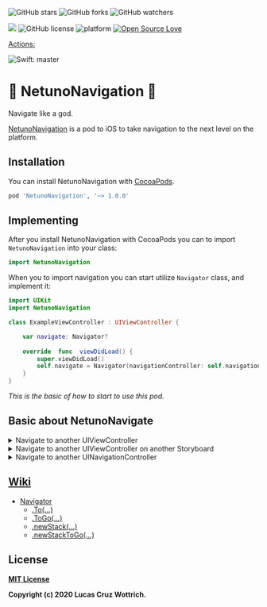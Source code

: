 ![GitHub stars](https://img.shields.io/github/stars/wottrich/NetunoNavigationPod?style=social)
![GitHub forks](https://img.shields.io/github/forks/wottrich/NetunoNavigationPod?style=social)
![GitHub watchers](https://img.shields.io/github/watchers/wottrich/NetunoNavigationPod?style=social)

![](https://img.shields.io/badge/Version-1.0.0-green)
![GitHub license](https://img.shields.io/badge/License-MIT-blue.svg)
![platform](https://img.shields.io/badge/platform-iOS-blue.svg)
[![Open Source Love](https://badges.frapsoft.com/os/v2/open-source.svg?v=103)](https://github.com/wottrich/NetunoNavigationPod)

[Actions:](https://github.com/Wottrich/NetunoNavigationPod/actions)

![Swift: master](https://github.com/Wottrich/NetunoNavigationPod/workflows/Swift/badge.svg?branch=master)

# 🔱 NetunoNavigation 🔱
Navigate like a god.

[NetunoNavigation](https://cocoapods.org/pods/NetunoNavigation) is a pod to iOS to take navigation to the next level on the platform.


## Installation
You can install NetunoNavigation with [CocoaPods](http://cocoapods.org/).

```ruby
pod 'NetunoNavigation', '~> 1.0.0'
```

## Implementing
After you install NetunoNavigation with CocoaPods you can to import `NetunoNavigation` into your class:

```swift
import NetunoNavigation
```

When you to import navigation you can start utilize `Navigator` class, and implement it:

```swift
import UIKit
import NetunoNavigation

class ExampleViewController : UIViewController {

	var navigate: Navigator?
	
	override  func  viewDidLoad() {
		super.viewDidLoad()
		self.navigate = Navigator(navigationController: self.navigationController)
	}	
}
```
_This is the basic of how to start to use this pod._

## Basic about NetunoNavigate

<details><summary>Navigate to another UIViewController</summary> 

**> to**
| Params | Example |
| -- | -- |
| _ currenctViewController | UIViewController |
| viewControllerToGo | T.Type  |
| prepare | ((T?) -> Void)? = nil |

Return: [Go]()

**> toGo**

if you don't need to use prepare you can use .toGo:
| Params | Example |
| -- | -- |
| _ currenctViewController | UIViewController |
| viewControllerToGo | T.Type  |
| segue | Segue = .push(animated: Go.defaultAnimated) |

Return: Bool

```swift
//Transparent
toGo<T: UIViewController>(
  _ currentViewController: String
  viewControllerToGo _: T.Type
  segue: Segue = .push(animated: Go.defaultAnimated)
)

to<T: UIViewController>(
  _ currentViewController: UIViewController
  viewControllerToGo _: T.Type
  prepare: ((T?) -> Void)? = nil
) -> Go

.go(
  segue: Segue = .push(animated: Go.defaultAnimated)
) -> Bool
 
//Example without prepare you can use `toGo`
navigator.toGo(self, viewControllerToGo: AnotherViewController.self)

//Example with prepare
navigator.to(self, viewControllerToGo: AnotherViewController.self) { nextViewController: AnotherViewController? in
	nextViewController.title = "New Title"
}.go()
```
</details>

<details><summary>Navigate to another UIViewController on another Storyboard</summary> 

**> to**
| Params | Example |
| -- | -- |
| _ storyboardToGo | String |
| viewControllerToGo | T.Type  |
| prepare | ((T?) -> Void)? = nil |

Return: [Go]()

**> toGo**

if you don't need to use prepare you can use .toGo:
| Params | Example |
| -- | -- |
| _ storyboardToGo | String |
| viewControllerToGo | T.Type  |
| segue | Segue = .push(animated: Go.defaultAnimated) |

Return: Bool

```swift
//Transparent
toGo<T: UIViewController>(
  _ storyboardToGo: String
  viewControllerToGo _: T.Type
  segue: Segue = .push(animated: Go.defaultAnimated)
)

to<T: UIViewController>(
  _ storyboardToGo: String
  viewControllerToGo _: T.Type
  prepare: ((T?) -> Void)? = nil
) -> Go

.go(
  segue: Segue = .push(animated: Go.defaultAnimated)
) -> Bool
 
//Example without prepare you can use `toGo`
navigator.toGo("AnotherStoryboard", viewControllerToGo: AnotherViewController.self)

//Example with prepare
navigator.to("AnotherStoryboard", viewControllerToGo: AnotherViewController.self) { nextViewController: AnotherViewController? in
	nextViewController.title = "New Title"
}.go()
```

</details>

<details><summary>Navigate to another UINavigationController</summary> 

`.newStack` is used to configure **UINavigationController** and/or **UIStoryboard** that you want to navigate.
To navigate to another screen you need to use `.to` to configure **UIViewController** and/or **prepare** and `.go` to configure how you want to open your screen.
But if you want only **go** you can use `.toGo`.

**If you want to navigate to another Storyboard use `storyboardToGo` param**

**> newStack**
| Params | Example |
| -- | -- |
| navControllerToGo | String |
| _ storyboardToGo | String? = nil  |

Return: [Stack]()?

**.to**
| Params | Example |
| -- | -- |
| viewControllerToGo | T.Type |
| prepare | ((T?) -> Void)? = nil |

Return: [StackGo]()

**.go**
| Params | Example |
| -- | -- |
| _ style | ModalStyleEnum = .none |

Return: Void

<details><summary>**Code .newStack example**</summary>

```swift
//Transparent
.newStack(
  navControllerToGo: String,
  _ storyboardToGo: String? = nil
) -> Stack?

.to<T: UIViewController>(
  viewControllerToGo: T.Type,
  prepare: ((T?) -> Void)? = nil
) -> StackGo

.go(
  _ style: ModalStyleEnum = .none
)

//Example same storyboard
let stack = navigate.newStack("NavigationControllerToGo")
//Example another storyboard
let another = navigate.newStack("NavigationControllerToGo", "AnotherStoryboard")

//Without prepare
stack.to(AnotherViewController.self).go()

//With prepare
stack.to(AnotherViewController.self) { nextViewController in
  nextViewController.title = "new title"
}.go()

```
  
</details>

<details><summary>**Code .newStack with .toGo example**</summary>

```swift
//Transparent
.newStack(
  navControllerToGo: String,
  _ storyboardToGo: String? = nil
) -> Stack?

.toGo<T: UIViewController>(
  _ viewControllerToGo: T.Type? = nil
  style: ModalStyleEnum = .modal(modalTransitionStyle: .crossDissolve, modalPresentationStyle: .fullScreen, animated: true, completion: nil)
) -> Stack

//Example
navigate.newStack("NavigationControllerToGo")
  .toGo(AnotherViewController.self)

```
  
</details>

--

**If you don't need to use prepare you can use `.newStackToGo`:**

**> newStackToGo**

| Params | Example |
| -- | -- |
| _ navControllerToGo | String |
| _ storyboardToGo | String? = nil  |
| viewControllerToGo | T.Type? = nil |
| style | ModalStyleEnum = .none |

Return: [Stack]()?

```swift
//Transparent
newStackToGo<T: UIViewController>(
  _ navControllerToGo: String,
  _ storyboardToGo: String? = nil,
  viewControllerToGo: T.Type,
  style: ModalStyleEnum = .none
) -> Stack?

//Example same storyboard
navigate.newStackToGo("NavigationControllerToGo", viewControllerToGo: AnotherViewController.self, .default)

//Example another storyboard
navigate.newStackToGo(
  "NavigationControllerToGo", //navControllerToGo
  "AnotherStoryboard", //storyboardToGo
  viewControllerToGo: AnotherViewController.self,
  style: .default(animated: true, completion: nil)
)

```

</details>

## [Wiki](https://github.com/Wottrich/NetunoNavigationPod/wiki)
* [Navigator](https://github.com/Wottrich/NetunoNavigationPod/wiki/Navigator)
	* [.To(...)](https://github.com/Wottrich/NetunoNavigationPod/wiki/.to)
	* [.ToGo(...)](https://github.com/Wottrich/NetunoNavigationPod/wiki/.toGo)
	* [.newStack(...)](https://github.com/Wottrich/NetunoNavigationPod/wiki/.newStack)
	* [.newStackToGo(...)](https://github.com/Wottrich/NetunoNavigationPod/wiki/.newStackToGo)
  
## License
[**MIT License**](https://github.com/Wottrich/NetunoNavigationPod/blob/master/LICENSE)

**Copyright (c) 2020 Lucas Cruz Wottrich.**
